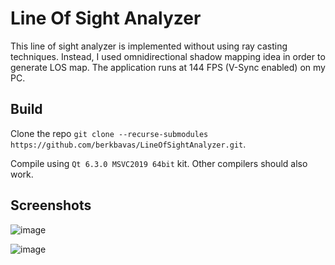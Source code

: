 # Line Of Sight Analyzer
This line of sight analyzer is implemented without using ray casting techniques. Instead, I used omnidirectional shadow mapping idea in order to generate LOS map.
The application runs at 144 FPS (V-Sync enabled) on my PC.

## Build
Clone the repo `git clone --recurse-submodules https://github.com/berkbavas/LineOfSightAnalyzer.git`.

Compile using `Qt 6.3.0 MSVC2019 64bit` kit. Other compilers should also work.

## Screenshots

![image](https://user-images.githubusercontent.com/53399385/201484129-67f08fa8-5f10-4456-af9e-e9180bfe404d.png)

![image](https://user-images.githubusercontent.com/53399385/201484169-9099b497-c876-4145-8332-6c7a50e5621d.png)
